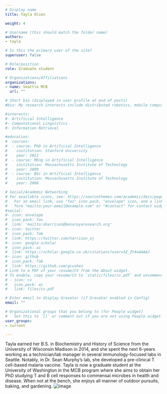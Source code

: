 ```yaml
---
# Display name
title: Tayla Olsen

weight: 4

# Username (this should match the folder name)
authors:
- tayla

# Is this the primary user of the site?
superuser: false

# Role/position
role: Graduate student

# Organizations/Affiliations
organizations:
- name: Seattle MCB
  url: ""

# Short bio (displayed in user profile at end of posts)
#bio: My research interests include distributed robotics, mobile computing and programmable matter.

#interests:
#- Artificial Intelligence
#- Computational Linguistics
#- Information Retrieval

#education:
#  courses:
#  - course: PhD in Artificial Intelligence
#    institution: Stanford University
#    year: 2012
#  - course: MEng in Artificial Intelligence
#    institution: Massachusetts Institute of Technology
#    year: 2009
#  - course: BSc in Artificial Intelligence
#    institution: Massachusetts Institute of Technology
#    year: 2008

# Social/Academic Networking
# For available icons, see: https://sourcethemes.com/academic/docs/page-builder/#icons
#   For an email link, use "fas" icon pack, "envelope" icon, and a link in the
#   form "mailto:your-email@example.com" or "#contact" for contact widget.
#social:
#- icon: envelope
#  icon_pack: fas
#  link: 'mailto:oharrison@benaroyaresearch.org'
#- icon: twitter
#  icon_pack: fab
#  link: https://twitter.com/harrison_oj
#- icon: google-scholar
#  icon_pack: ai
#  link: https://scholar.google.co.uk/citations?user=3Z_Zt4oAAAAJ
#- icon: github
#  icon_pack: fab
#  link: https://github.com/gcushen
# Link to a PDF of your resume/CV from the About widget.
# To enable, copy your resume/CV to `static/files/cv.pdf` and uncomment the lines below.
# - icon: cv
#   icon_pack: ai
#   link: files/cv.pdf

# Enter email to display Gravatar (if Gravatar enabled in Config)
email: ""

# Organizational groups that you belong to (for People widget)
#   Set this to `[]` or comment out if you are not using People widget.
user_groups:
- current

---
```


Tayla earned her B.S. in Biochemistry and History of Science from the University of Wisconsin Madison in 2014, and she spent the next 6-years working as a technician/lab manager in several immunology-focused labs in Seattle. Notably, in Dr. Sean Murphy’s lab, she developed a pre-clinical T cell-based malaria vaccine. Tayla is now a graduate student at the University of Washington in the MCB program where she aims to obtain her PhD studying T and B cell responses to commensal microbes in health and disease. When not at the bench, she enjoys all manner of outdoor pursuits, baking, and gardening. ![image](https://user-images.githubusercontent.com/60168947/120533012-24361680-c395-11eb-958e-3c617cda38b1.png)

